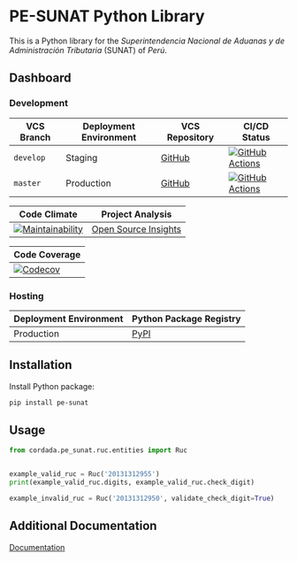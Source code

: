 # PE-SUNAT Python Library

This is a Python library for the *Superintendencia Nacional de Aduanas y de Administración
Tributaria* (SUNAT) of *Perú*.


## Dashboard

### Development

| VCS Branch | Deployment Environment | VCS Repository | CI/CD Status |
| ---------- | ---------------------- | -------------- | ------------ |
| `develop` | Staging | [GitHub](https://github.com/cordada/lib-pe-sunat-python/tree/develop) | [![GitHub Actions](https://github.com/cordada/lib-pe-sunat-python/actions/workflows/ci-cd.yaml/badge.svg?branch=develop)](https://github.com/cordada/lib-pe-sunat-python/actions/workflows/ci-cd.yaml?query=branch:develop) |
| `master` | Production | [GitHub](https://github.com/cordada/lib-pe-sunat-python/tree/master) | [![GitHub Actions](https://github.com/cordada/lib-pe-sunat-python/actions/workflows/ci-cd.yaml/badge.svg?branch=master)](https://github.com/cordada/lib-pe-sunat-python/actions/workflows/ci-cd.yaml?query=branch:master) |


| Code Climate | Project Analysis |
| ------------ | ---------------- |
| [![Maintainability](https://api.codeclimate.com/v1/badges/ede6619f0d7dc4a0f0bc/maintainability)](https://codeclimate.com/github/cordada/lib-pe-sunat-python/maintainability) | [Open Source Insights](https://deps.dev/pypi/pe-sunat) |


| Code Coverage |
| ------------- |
| [![Codecov](https://codecov.io/gh/cordada/lib-pe-sunat-python/branch/develop/graph/badge.svg?token=T4NJV2PI6X)](https://codecov.io/gh/cordada/lib-pe-sunat-python) |


### Hosting

| Deployment Environment | Python Package Registry |
| ---------------------- | ----------------------- |
| Production | [PyPI](https://pypi.org/project/pe-sunat/) |


## Installation

Install Python package:

```sh
pip install pe-sunat
```


## Usage

```python
from cordada.pe_sunat.ruc.entities import Ruc


example_valid_ruc = Ruc('20131312955')
print(example_valid_ruc.digits, example_valid_ruc.check_digit)

example_invalid_ruc = Ruc('20131312950', validate_check_digit=True)
```


## Additional Documentation

[Documentation](docs/)
